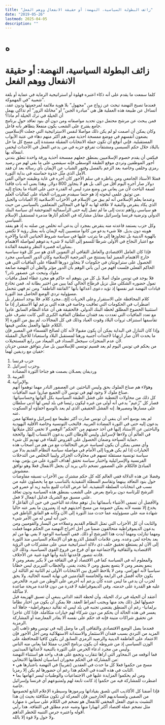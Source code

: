 ```yaml
---
title: "زائف البطولة السياسية، النهضة: أو حقيقة الانفعال ووهم الفعل"
date: "2019-05-26"
lastmod: 2025-04-05
description: ""
---
```

# **ه**

# **زائف البطولة السياسية، النهضة: أو حقيقة الانفعال ووهم الفعل**

كلما سمعت ما يقدم على أنه ذكاء اعتبره فهلوة أو استراتيجية الرماية في عماية أو بلغة شعبية “في المهموكة”.   
فعندما تصبح النهضة تبحث عن زواج من “مجهول” بلا هوية ملائمة لمرجعيتها ودون عقد، أتساءل عن طبيعة هذه العملية هل هي “مبادرة الجبن” أو “مخاتلة الزور” أم تذاكي يهمل أن الحيلة في ترك الحيلة أم ماذا؟   
فمن يبحث عن مرشح محتمل دون تحديد مواصفاته ومن دون أي بنود تعاقد حول برنامج جامع يقترح على الشعب يكون منفعلا يتظاهر بأنه فاعل.  
وكان يمكن أن اصمت لو لم يكن ذلك مواصلا لنفس الاستراتيجية التي جعلت الإسلاميين يضعون أنفسهم في موضع ممسحة احذية ممن هم أكثر منهم دهاء في عتبة الأبواب المستقبلية. فإني أتوقع أن تكون حملة الانتخابات المقبلة مستندة إلى مسح كل ما حل بالبلاد خلال حكم السبسي ومشتقات تفرقع حزبه في من يدعي الفعل في الأحداث ليخفي انفعاله بها.   
فيكفي أن يقدم خصوم الإسلاميين بمنطق جعلهم ممسحة أحذية ورقة واحدة تتعلق بتدني أجور الموظفين وتردي موقع الطبقة الوسطى فإنه سيقضي على ما بقي لهم من رصيد رمزي وخلقي وخاصة بعد الزعم بالفصل وفتور الشباب عن الإيمان بأي رسالة بعد أن فقد الأمل الذي مثّل جذوة حماسته في بداية الثورة.  
فمثلا الأستاذ الجامعي ومن يناظره في سلم الأجور كان أجره في غاية وظيفته حوالي ألفي دولار صار أجره اليوم أقل من ألف بل هو لا يتجاوز 800 دولار. وهذا يعني أنه بات فاقدا لصفة الباحث لأن من يعاني من وضع مترد ليس له القدرة حتى على اقتناء ما يحتاج إليه من توثيق علمي لبحوثه إذ هو حتما سيقدم ضرورات الحياة على كماليات العلم.  
وعندما يعلم الإسلامي أنه لم يبق من الإسلام في الأحزاب الاسلامية إلا العبادات والجيل الذي يكاد ينقرض والبقية لا علاقة لها به لأنها في المجالين المتعلقين بالسياسي من حيث هو سياسي رؤاهم تدنت إلى ما لم تصل إليه حتى الرأسمالية المتوحشة أي سياسة البنك الدولي وترضية فرنسا وإسرائيل مقابل مشاركة في الحكم آثارها مدمرة لمستقبل الإسلام السياسي.  
وكل حزب يستمد قاعدته منه ينقرض بمجرد أن يدعي أنه تخلص من صلته به إذ هو يفقد هويته دون بديل. فلا شيء يدعو من كانوا منتسبين إليه لإيمان بأنه يمثل رؤية لا تكتفي بالهوية الدينية بل تتجاوزها إلى ما يترتب عليها في سياسة شروط الحياتين الدنيا واٍلآخرة مع اعتبار النجاح في الأولى شرطا للسمو إلى الثانية لا شيء يدعوهم لمواصلة الاهتمام بمناوراته قصيرة النظر وعقيمة الفائدة.  
فإذا كان العامل الاقتصادي والعامل الثقافي أي التموين الذي هو سر كل قوة سياسية خارج الاهتمام المميز لما يستنتج من المرجعية الإسلامية وكان الدور السياسي مجرد الحصول على سترابونتان في حكومات لا يتجاوز دورها الغطاء على المافيات التي هي الحاكم الفعلي فلست أفهم من أين يأتي الوهم بأن الدور مؤثر والظن أن النهضة صانعة ملوك وتبحث عن عصفور نادر؟   
فلا يوجد في تونس ملوك أصلا بل كل من يتوهم أنه حاكم هو مجرد غطاء لعمل مافيات تمول حضوره الشكلي مثل نزيل قرطاج الحالي كما يبين من اختير بطانة له. فمن تخادع قيادات النهضة غير نفسها إذ تؤيد دعوى أعدائها بأنها “الفاتقة الناطقة” ومن ثم فهي تتحمل مسؤولية تردي الوضع الحاصل منذ الثورة.  
كلام المحافظة على الاستقرار وعلى الحريات إلخ…مجرد كلام. فلا يوجد استقرار بل اضطراب في الحكومات التي تعاقبت وخاصة في هذه التي يزعم لها الاستقرار إذا ما استثنينا الخضوع المطلق لخطة البنك الدولي. فالحقيقة هي أن عتاة النظام السابق عادوا مع تعدد المافيات التي تعددت بعد فقدان سلطان المافية الكبرى التي كانت تشرف على تقاسمها استنزاف ثروات البلاد وقوت العباد وذلك في كل المجالات. لم يبق من الثورة إلا الكلام عليها والعمل بعكس قيمها.   
وإذا كان التنازل في البداية يمكن أن يكون مقبولا لأنه كان لصالح القسماء في المصير فإن ما يحدث الأن صار ارتهانا لأجندات أجنبية ورهنا لمستقبل البلاد واستعبادا للأجيال المقبلة لأن عدم المنجزات سيجعل السداد في الميعاد من رابع المستحيلات.  
من يحكم في تونس اليوم لم يعد قسيم تونسي للإسلاميين بل صار بتوافق ضمني حزبان خفيان مع رديفين لهما:   
1. حزب فرنسا   
2. وحزب إسرائيل.   
ورديفان يعمـلان بصمت هو جناحا الثورة المضادة   
3. العربية   
4. والإيرانية.  
وهؤلاء هم صناع الملوك بحق وليس الباحثين عن العصفور النادر مهما توهموا أنهم صناع ملوك لا وجود لهم في تونس لأن الجميع صاروا عبيد المافيات.   
كل ذلك من محاولات التغطية على فشل الطبقة السياسية بكل ألوانها وحساسياتها: فصار كل “زُعيم” يدعي أنه أولى من غيره ليكون رئيسا في بلد ليس لها أدنى سلطان على مسارها ومصيرها. إنه الفشل الحقيقي الذي لم يعد بالوسع اخفاؤه أو السكوت عنه.  
لم يعد بوسع أحد أن ينفي أن تونس صارت أكثر تطبيعا مع إسرائيل وعملائها ممن يدعون إليه حتى في الثورة المضادة العربية. فالنخب التونسية وخاصة الأقلية اليهودية والباحثين عن الاستناد إليها في أخذ حصتهم من “الحكم” الوهمي لا تخفي ككل مثيلاتها في العالم أن ولاءها لإسرائيل وليس للأوطان التي يدعون الانتساب إليها. والحجة حماية السياحة وضمان الحصول على القروض للبقاء في تهديم كل شيء.  
وأي معنى يمكن أن يكون لسياسة عرض التحالفات مع من هم من أصحاب هذه الخيارات إذا لم يكن هروبا إلى الأمام في مواصلة سياسة النظام القديم بدلا من سياسة تونسية مستقلة تسهم في محاولات الجزائر وليبيا التخلص من التدخلات الفرنسية والإسرائيلية واختيار سياسة تحقق أهداف الثورة على من يؤمن بهذه المبادئ فالكلام على العصفور تضخم ذاتي يريد أن يجعل الانفعال فعلا وهو توافق مغشوش.  
وفضلا عن هذه الدلالة ففي العالم كله كل حكم مشترك بين الأحزاب تسبقه مفاوضات حول بنود التعاقد بينهما وتقاسم السطلة التنفيذية بالتناسب مع ما يحصلون عليه من نسب في انتخابات السلطة التنفيذية. أما عرض الذات للبيع بتأييد زيد أو عمرو في الترشح للرئاسة دون برنامج يعرض على الشعب بمنطق هذه السياسة ودون تعاقد علني مسبق مع الشريك فدليل انفعال لا فعل.   
والأفضل أن تسمى الأشياء بأسمائها بدل توهم مخادعة الناخبين في حين أن الفاعل لا يخدع إلا نفسه لأنه يمكن خصومة من مسح أحذيتهم فيه إذ يعتبرون ما يعبر عنه حاليا شهادة منه على مسؤوليته عما حدث منذ الثورة إلى الآن وكأنه هو الفاتق الناطق في حين أنه ليس له من الأمر شيء.  
والثابت أن كل الأحزاب التي تمثل النظام القديم وعملاءه من اليسار والقوميين ومن يدعون الديموقراطية متحالفون ضمنا من أجل اخراج النهضة من الحكم مهما فعلت ومهما تنازلت ومهما أيدت هذا المرشح أو ذلك. ففي السياسة الوعود لا يفي بها من لم يعد بحاجة لمن وعده. ومن علامات الفشل الذريع هو أن الإسلام السياسي منذ الثورة إلى الآن لم يستطع تحقيق حلف ذي دلالة استراتيجية مبني على مشتركات في الرؤية الاقتصادية والثقافية والاجتماعية مع أي فرع من فروع القوى السياسية. وذلك لأن قادته تتصور قاعدتها ثابتة وأنها قوة غنية عن الأحلاف.  
والمعلوم أنه في السياسة كما في الاقتصاد أو في الثقافة من لا يكبر يصغر ومن لا ينمو يضمر ومن لا يتسع يضيق ومن لا يتجدد يفنى. والخطاب التبريري ليس خطابا سياسيا لأنه انهزامي. ومن لا يلاحظ الفرق بين الانتخابات الأولى ثم الثانية ثم الثالثة لن يكون حاله أفضل في الرابعة والخامسة القادمتين في نهاية السنة الحالية. ولا يحق لحزب أن يدعي ما ليس عنده كأن يزعم أنه أحرص على الوطن من غيره. فالحرص عليه هو القدرة على خدمته. وفي الديموقراطية لا قدرة من دون قاعدة مريحة صاعدة لا متآكلة.  
أعتقد أن الحيلة في ترك الحيلة. وأن لحظة النقد الذاتي ينبغي أن تسبق الهزيمة قبل حصولها لعل ذلك يحد منها ويجنب انفراط العقد. فلا يمكن أن يكون من اختار نظاما برلمانيا- رغم أن المنطق يقتضي تجنبه في بلد ليس له تقاليد ديموقراطية- جاهلا أنه يعسر في هذه الحالة أن يحكم من دون شركاء لهم خيارات متكاملة. فإذا كان عاجزا عن تحقيق شراكات متينة فإنه قد حكم على نفسه ألا يغادر المعارضة أو المشاركة الرمزية.  
فعندما يصل الوضع الاقتصادي والثقافي إلى ما وصل إليه في تونس وهو ذاهب إلى المزيد من التردي بسبب فقدان الاستثمار والاستدانة الاستهلاكية ومن أجل الأجور فإن الاعتماد على العاطفة الدينية والرصيد الرمزي السابق لن يكون كافيا للمحافظة على الوزن السياسي إذ من شروطه أن يكون برنامج الحزب ممثلا لما يعاني منه الناس وليس من مجرد ادعاء الحرص على الثورة بالتبعية لأعدائها المبدئيين.  
فما أتوقعه من الـمحاور التي اراها تتقارب وتجمع على هدف واحد هو استثناء النهضة من المشاركة في الحكم محوران أساسيان لخطابها الانتخابي:  
• مسح من حكموا فعلا كل ما حدث في العقدين (تقريبا) في النهضة باعتبارها هي الثابت في هذه المدة في الحكم هذا رغم أن حضورها لم يكن إلا رمزيا.  
• ومن لم يحكموا المزايدة عليها في الاجتماعيات والوطنيات ليسر اتهامها بما اضطرت للمشاركة فيه من حكموا إذ كانت تابعة لهم ولمتبوعهم أي فرنسا وإسرائيل خاصة.  
فإذا أضفنا كل الأكاذيب التي تلصق بقياداتها وبرموزها وسيطرة الإعلام التابع لخصومها من الصفين ولمسانديهم الخارجيين فإن المعركة لن تكون متكافئة بحيث إن هذا التشبث بدعوى الفعل المخفي للانفعال هو تضخم في الكلام على سياس ة منهارة مثل تضخم عملة اقتصاد أكثر انهيارا منها وشبه عدم مطلق في الثقافة. هذا رأيي أقوله واعتبره جرس التنبيه للخطر الداهم.   
ولا حول ولا قوة إلا بالله.

###
